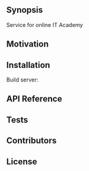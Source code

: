 ## Synopsis

Service for online IT Academy

## Motivation

## Installation

Build server:

## API Reference

## Tests

## Contributors

## License
